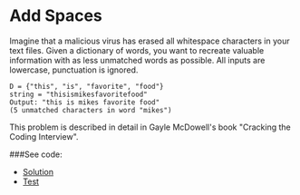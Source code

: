 # Add Spaces

Imagine that a malicious virus has erased all whitespace characters in your text files.
 Given a dictionary of words, you want to recreate valuable information with as less
 unmatched words as possible. All inputs are lowercase, punctuation is ignored.

```
D = {"this", "is", "favorite", "food"}
string = "thisismikesfavoritefood"
Output: "this is mikes favorite food" 
(5 unmatched characters in word "mikes")
```
This problem is described in detail in Gayle McDowell's book "Cracking the Coding
 Interview".

###See code:
- [Solution](./__init__.py)
- [Test](./test.py)